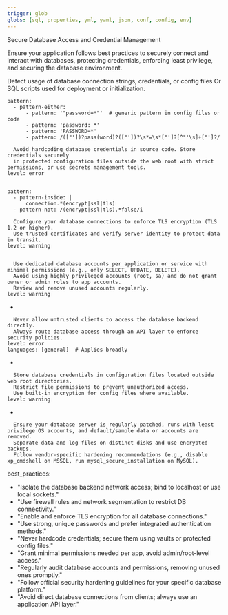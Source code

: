 ```yaml
---
trigger: glob
globs: [sql, properties, yml, yaml, json, conf, config, env]
---
```


Secure Database Access and Credential Management


  Ensure your application follows best practices to securely connect and interact with databases,
  protecting credentials, enforcing least privilege, and securing the database environment.

Detect usage of database connection strings, credentials, or config files
Or SQL scripts used for deployment or initialization.

    pattern: 
      - pattern-either:
          - pattern: '"password=*"'  # generic pattern in config files or code
          - pattern: 'password: *'
          - pattern: 'PASSWORD=*'
          - pattern: /(["'])?pass(word)?(["'])?\s*=\s*["']?[^"'\s]+["']?/

      Avoid hardcoding database credentials in source code. Store credentials securely
      in protected configuration files outside the web root with strict permissions, or use secrets management tools.
    level: error


    pattern: 
      - pattern-inside: |
          connection.*(encrypt|ssl|tls)
      - pattern-not: /(encrypt|ssl|tls).*false/i

      Configure your database connections to enforce TLS encryption (TLS 1.2 or higher).
      Use trusted certificates and verify server identity to protect data in transit.
    level: warning


      Use dedicated database accounts per application or service with minimal permissions (e.g., only SELECT, UPDATE, DELETE).
      Avoid using highly privileged accounts (root, sa) and do not grant owner or admin roles to app accounts.
      Review and remove unused accounts regularly.
    level: warning

  - 

      Never allow untrusted clients to access the database backend directly.
      Always route database access through an API layer to enforce security policies.
    level: error
    languages: [general]  # Applies broadly

  - 

      Store database credentials in configuration files located outside web root directories.
      Restrict file permissions to prevent unauthorized access.
      Use built-in encryption for config files where available.
    level: warning

  - 

      Ensure your database server is regularly patched, runs with least privilege OS accounts, and default/sample data or accounts are removed.
      Separate data and log files on distinct disks and use encrypted backups.
      Follow vendor-specific hardening recommendations (e.g., disable xp_cmdshell on MSSQL, run mysql_secure_installation on MySQL).


best_practices:
  - "Isolate the database backend network access; bind to localhost or use local sockets."
  - "Use firewall rules and network segmentation to restrict DB connectivity."
  - "Enable and enforce TLS encryption for all database connections."
  - "Use strong, unique passwords and prefer integrated authentication methods."
  - "Never hardcode credentials; secure them using vaults or protected config files."
  - "Grant minimal permissions needed per app, avoid admin/root-level access."
  - "Regularly audit database accounts and permissions, removing unused ones promptly."
  - "Follow official security hardening guidelines for your specific database platform."
  - "Avoid direct database connections from clients; always use an application API layer."
